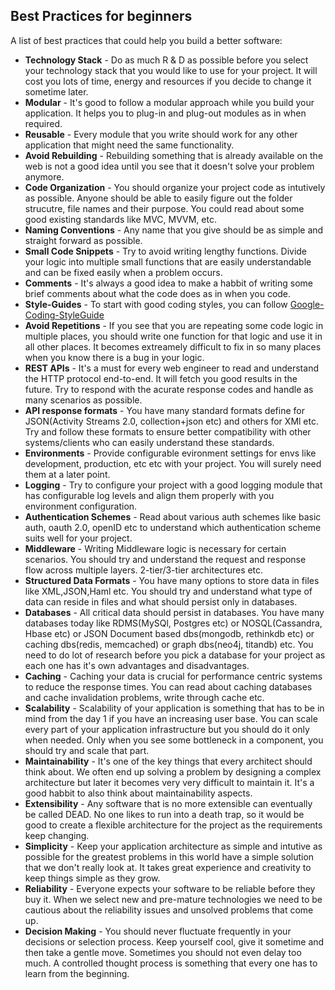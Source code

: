 ## Best Practices for beginners

A list of best practices that could help you build a better software:

*   **Technology Stack** - Do as much R & D as possible before you select your technology stack that you would like to use for your project. It will cost you lots of time, energy and resources if you decide to change it sometime later.
*   **Modular** - It's good to follow a modular approach while you build your application. It helps you to plug-in and plug-out modules as in when required.
*   **Reusable** - Every module that you write should work for any other application that might need the same functionality.
*   **Avoid Rebuilding** - Rebuilding something that is already available on the web is not a good idea until you see that it doesn't solve your problem anymore.
*   **Code Organization** - You should organize your project code as intutively as possible. Anyone should be able to easily figure out the folder strucutre, file names and their purpose. You could read about some good existing standards like MVC, MVVM, etc.
*   **Naming Conventions** - Any name that you give should be as simple and straight forward as possible.
*   **Small Code Snippets** - Try to avoid writing lengthy functions. Divide your logic into multiple small functions that are easily understandable and can be fixed easily when a problem occurs.
*   **Comments** - It's always a good idea to make a habbit of writing some brief comments about what the code does as in when you code.
*   **Style-Guides** - To start with good coding styles, you can follow [Google-Coding-StyleGuide](https://code.google.com/p/google-styleguide/)
*   **Avoid Repetitions** - If you see that you are repeating some code logic in multiple places, you should write one function for that logic and use it in all other places. It becomes extreamely difficult to fix in so many places when you know there is a bug in your logic.
*   **REST APIs** - It's a must for every web engineer to read and understand the HTTP protocol end-to-end. It will fetch you good results in the future. Try to respond with the acurate response codes and handle as many scenarios as possible.
*   **API response formats** - You have many standard formats define for JSON(Activity Streams 2.0, collection+json etc) and others for XMl etc. Try and follow these formats to ensure better compatibility with other systems/clients who can easily understand these standards.
*   **Environments** - Provide configurable evironment settings for envs like development, production, etc etc with your project. You will surely need them at a later point.
*   **Logging** - Try to configure your project with a good logging module that has configurable log levels and align them properly with you environment configuration.
*   **Authentication Schemes** - Read about various auth schemes like basic auth, oauth 2.0, openID etc to understand which authentication scheme suits well for your project.
*   **Middleware** - Writing Middleware logic is necessary for certain scenarios. You should try and understand the request and response flow across multiple layers. 2-tier/3-tier architectures etc.
*   **Structured Data Formats** - You have many options to store data in files like XML,JSON,Haml etc. You should try and understand what type of data can reside in files and what should persist only in databases.
*   **Databases** - All critical data should persist in databases. You have many databases today like RDMS(MySQl, Postgres etc) or NOSQL(Cassandra, Hbase etc) or JSON Document based dbs(mongodb, rethinkdb etc) or caching dbs(redis, memcached) or graph dbs(neo4j, titandb) etc. You need to do lot of research before you pick a database for your project as each one has it's own advantages and disadvantages.
*   **Caching** - Caching your data is crucial for performance centric systems to reduce the response times. You can read about caching databases and cache invalidation problems, write through cache etc.
*   **Scalability** - Scalability of your application is something that has to be in mind from the day 1 if you have an increasing user base. You can scale every part of your application infrastructure but you should do it only when needed. Only when you see some bottleneck in a component, you should try and scale that part.
*   **Maintainability** - It's one of the key things that every architect should think about. We often end up solving a problem by designing a complex architecture but later it becomes very very difficult to maintain it. It's a good habbit to also think about maintainability aspects.
*   **Extensibility** - Any software that is no more extensible can eventually be called DEAD. No one likes to run into a death trap, so it would be good to create a flexible architecture for the project as the requirements keep changing.
*   **Simplicity** - Keep your application architecture as simple and intutive as possible for the greatest problems in this world have a simple solution that we don't really look at. It takes great experience and creativity to keep things simple as they grow.
*   **Reliability** - Everyone expects your software to be reliable before they buy it. When we select new and pre-mature technologies we need to be cautious about the reliability issues and unsolved problems that come up.
*   **Decision Making** - You should never fluctuate frequently in your decisions or selection process. Keep yourself cool, give it sometime and then take a gentle move. Sometimes you should not even delay too much. A controlled thought process is something that every one has to learn from the beginning.